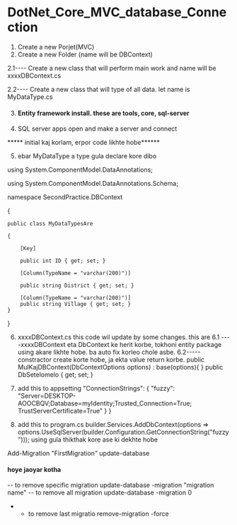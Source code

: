 # DotNet_Core_MVC_database_Connection

1. Create a new Porjet(MVC)
2. Create a new Folder (name will be DBContext)

2.1---- Create a new class that will perform main work and name will be xxxxDBContext.cs
 
2.2---- Create a new  class that will type of all data. let name is MyDataType.cs


3. #### Entity framework install. these are tools,  core, sql-server

4. SQL server apps open and make a server and connect

***** initial kaj korlam, erpor code likhte hobe******

5. ebar MyDataType a type gula declare kore dibo

using System.ComponentModel.DataAnnotations;

using System.ComponentModel.DataAnnotations.Schema;

namespace SecondPractice.DBContext

{

    public class MyDataTypesAre
    
    {
    
        [Key]
        
        public int ID { get; set; }
        
        [Column(TypeName = "varchar(200)")]
        
        public string District { get; set; }

        [Column(TypeName = "varchar(200)")]
        public string Village { get; set; }
    }
}

6.  xxxxDBContext.cs this code wil update by some changes. this are
    6.1 ----xxxxDBContext eta DbContext ke herit korbe, tokhoni entity package using akare likhte hobe. ba auto fix korleo chole asbe.
    6.2-----constractor create korte hobe, ja ekta value return korbe.
                public MulKajDBContext(DbContextOptions options) : base(options){ }
                public DbSet<MyDataTypesAre>elomelo { get; set; }
7. add this to appsetting
  "ConnectionStrings": {
    "fuzzy": "Server=DESKTOP-AOOCBQV;Database=myIdentity;Trusted_Connection=True; TrustServerCertificate=True"
  }
} 

8. add this to program.cs
builder.Services.AddDbContext<MulKajDBContext>(options =>
options.UseSqlServer(builder.Configuration.GetConnectionString("fuzzy")));
using gula thikthak kore ase ki dekhte hobe


Add-Migration "FirstMigration"
update-database

####  hoye jaoyar kotha


-- to remove specific migration
update-database -migration "migration name"
-- to remove all migration
update-database -migration 0

- - to remove last migratio
remove-migration -force
    
        

  


   
